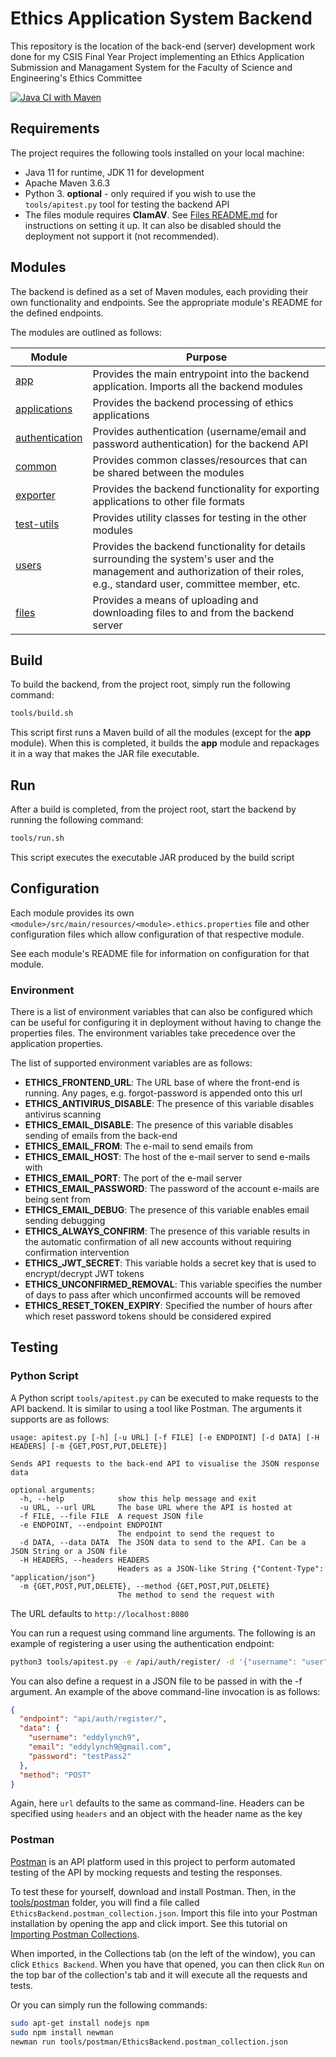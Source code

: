 # Ethics Application System Backend
This repository is the location of the back-end (server) development work done for my CSIS Final Year Project implementing an Ethics Application Submission and Managament System for the Faculty of Science and Engineering's Ethics Committee

[![Java CI with Maven](https://github.com/edwardUL99/ethics-application-system-backend/actions/workflows/maven.yml/badge.svg?branch=main)](https://github.com/edwardUL99/ethics-application-system-backend/actions/workflows/maven.yml)

## Requirements
The project requires the following tools installed on your local machine:
* Java 11 for runtime, JDK 11 for development
* Apache Maven 3.6.3
* Python 3. **optional** - only required if you wish to use the `tools/apitest.py` tool for testing the backend API
* The files module requires **ClamAV**. See [Files README.md](files/README.md) for instructions on setting it up. It can also 
be disabled should the deployment not support it (not recommended).

## Modules
The backend is defined as a set of Maven modules, each providing their own functionality and endpoints. See the
appropriate module's README for the defined endpoints. 

The modules are outlined as follows:

| Module                           | Purpose                                                                                                                                                                       |
|----------------------------------|-------------------------------------------------------------------------------------------------------------------------------------------------------------------------------|
| [app](app)                       | Provides the main entrypoint into the backend application. Imports all the backend modules                                                                                    |
| [applications](applications)     | Provides the backend processing of ethics applications                                                                                                                        |
| [authentication](authentication) | Provides authentication (username/email and password authentication) for the backend API                                                                                      |
| [common](common)                 | Provides common classes/resources that can be shared between the modules                                                                                                      |
| [exporter](exporter)             | Provides the backend functionality for exporting applications to other file formats                                                                                           |
| [test-utils](test-utils)         | Provides utility classes for testing in the other modules                                                                                                                     |
| [users](users)                   | Provides the backend functionality for details surrounding the system's user and the management and authorization of their roles, e.g., standard user, committee member, etc. |
| [files](files)                   | Provides a means of uploading and downloading files to and from the backend server                                                                                            |

## Build
To build the backend, from the project root, simply run the following command:
```bash
tools/build.sh
```
This script first runs a Maven build of all the modules (except for the **app** module). When this is completed, it builds
the **app** module and repackages it in a way that makes the JAR file executable.

## Run
After a build is completed, from the project root, start the backend by running the following command:
```bash
tools/run.sh
```
This script executes the executable JAR produced by the build script

## Configuration
Each module provides its own `<module>/src/main/resources/<module>.ethics.properties` file and other configuration files which allow
configuration of that respective module.

See each module's README file for information on configuration for that module.

### Environment
There is a list of environment variables that can also be configured which can be useful for configuring it in deployment
without having to change the properties files. The environment variables take precedence over the application properties.

The list of supported environment variables are as follows:
* **ETHICS_FRONTEND_URL**: The URL base of where the front-end is running. Any pages, e.g. forgot-password is appended onto
this url
* **ETHICS_ANTIVIRUS_DISABLE**: The presence of this variable disables antivirus scanning
* **ETHICS_EMAIL_DISABLE**: The presence of this variable disables sending of emails from the back-end
* **ETHICS_EMAIL_FROM**: The e-mail to send emails from
* **ETHICS_EMAIL_HOST**: The host of the e-mail server to send e-mails with
* **ETHICS_EMAIL_PORT**: The port of the e-mail server
* **ETHICS_EMAIL_PASSWORD**: The password of the account e-mails are being sent from
* **ETHICS_EMAIL_DEBUG**: The presence of this variable enables email sending debugging
* **ETHICS_ALWAYS_CONFIRM**: The presence of this variable results in the automatic confirmation of all new accounts without requiring
confirmation intervention
* **ETHICS_JWT_SECRET**: This variable holds a secret key that is used to encrypt/decrypt JWT tokens
* **ETHICS_UNCONFIRMED_REMOVAL**: This variable specifies the number of days to pass after which unconfirmed accounts will be
removed
* **ETHICS_RESET_TOKEN_EXPIRY**: Specified the number of hours after which reset password tokens should be considered expired

## Testing

### Python Script
A Python script ``tools/apitest.py`` can be executed to make requests to the API backend. It is similar to using a tool
like Postman. The arguments it supports are as follows:
```
usage: apitest.py [-h] [-u URL] [-f FILE] [-e ENDPOINT] [-d DATA] [-H HEADERS] [-m {GET,POST,PUT,DELETE}]

Sends API requests to the back-end API to visualise the JSON response data

optional arguments:
  -h, --help            show this help message and exit
  -u URL, --url URL     The base URL where the API is hosted at
  -f FILE, --file FILE  A request JSON file
  -e ENDPOINT, --endpoint ENDPOINT
                        The endpoint to send the request to
  -d DATA, --data DATA  The JSON data to send to the API. Can be a JSON String or a JSON file
  -H HEADERS, --headers HEADERS
                        Headers as a JSON-like String {"Content-Type": "application/json"}
  -m {GET,POST,PUT,DELETE}, --method {GET,POST,PUT,DELETE}
                        The method to send the request with

```

The URL defaults to `http://localhost:8080`

You can run a request using command line arguments. The following is an example of registering a user using the authentication endpoint:
```bash
python3 tools/apitest.py -e /api/auth/register/ -d '{"username": "user", "email": "user@ul.ie", "password": "password"}' -m POST
```

You can also define a request in a JSON file to be passed in with the -f argument. An example of the above command-line invocation is as follows:
```json
{
  "endpoint": "api/auth/register/",
  "data": {
    "username": "eddylynch9",
    "email": "eddylynch9@gmail.com",
    "password": "testPass2"
  }, 
  "method": "POST"
}
```

Again, here `url` defaults to the same as command-line. Headers can be specified using `headers` and an object with the header name as the key

### Postman
[Postman](https://www.postman.com/) is an API platform used in this project to perform automated testing of the API by
mocking requests and testing the responses.

To test these for yourself, download and install Postman. Then, in the [tools/postman](tools/postman) folder, you will find a
file called `EthicsBackend.postman_collection.json`. Import this file into your Postman installation by opening the app
and click import. See this tutorial on [Importing Postman Collections](https://learning.postman.com/docs/getting-started/importing-and-exporting-data/).

When imported, in the Collections tab (on the left of the window), you can click `Ethics Backend`. When you have that opened,
you can then click `Run` on the top bar of the collection's tab and it will execute all the requests and tests.

Or you can simply run the following commands:
```bash
sudo apt-get install nodejs npm
sudo npm install newman
newman run tools/postman/EthicsBackend.postman_collection.json
```

